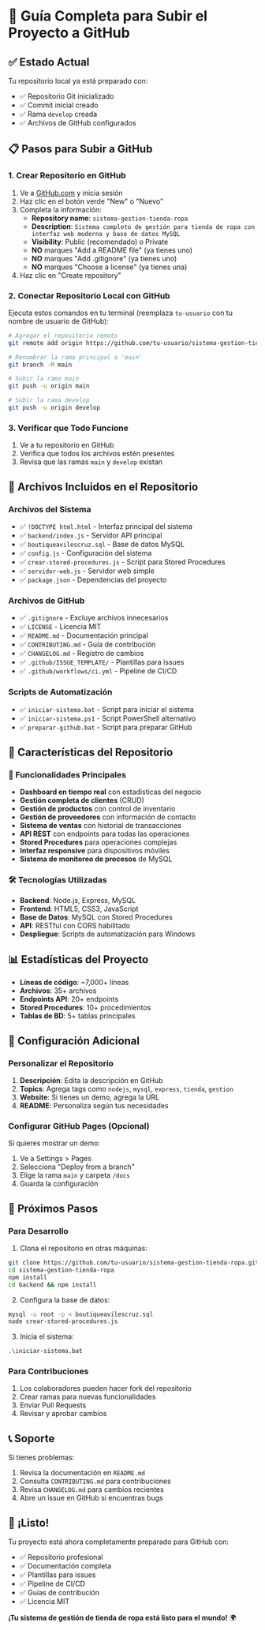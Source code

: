 # 🚀 Guía Completa para Subir el Proyecto a GitHub

## ✅ Estado Actual
Tu repositorio local ya está preparado con:
- ✅ Repositorio Git inicializado
- ✅ Commit inicial creado
- ✅ Rama `develop` creada
- ✅ Archivos de GitHub configurados

## 📋 Pasos para Subir a GitHub

### 1. Crear Repositorio en GitHub
1. Ve a [GitHub.com](https://github.com) y inicia sesión
2. Haz clic en el botón verde "New" o "Nuevo"
3. Completa la información:
   - **Repository name**: `sistema-gestion-tienda-ropa`
   - **Description**: `Sistema completo de gestión para tienda de ropa con interfaz web moderna y base de datos MySQL`
   - **Visibility**: Public (recomendado) o Private
   - **NO** marques "Add a README file" (ya tienes uno)
   - **NO** marques "Add .gitignore" (ya tienes uno)
   - **NO** marques "Choose a license" (ya tienes una)
4. Haz clic en "Create repository"

### 2. Conectar Repositorio Local con GitHub
Ejecuta estos comandos en tu terminal (reemplaza `tu-usuario` con tu nombre de usuario de GitHub):

```bash
# Agregar el repositorio remoto
git remote add origin https://github.com/tu-usuario/sistema-gestion-tienda-ropa.git

# Renombrar la rama principal a 'main'
git branch -M main

# Subir la rama main
git push -u origin main

# Subir la rama develop
git push -u origin develop
```

### 3. Verificar que Todo Funcione
1. Ve a tu repositorio en GitHub
2. Verifica que todos los archivos estén presentes
3. Revisa que las ramas `main` y `develop` existan

## 📁 Archivos Incluidos en el Repositorio

### Archivos del Sistema
- ✅ `!DOCTYPE html.html` - Interfaz principal del sistema
- ✅ `backend/index.js` - Servidor API principal
- ✅ `boutiqueavilescruz.sql` - Base de datos MySQL
- ✅ `config.js` - Configuración del sistema
- ✅ `crear-stored-procedures.js` - Script para Stored Procedures
- ✅ `servidor-web.js` - Servidor web simple
- ✅ `package.json` - Dependencias del proyecto

### Archivos de GitHub
- ✅ `.gitignore` - Excluye archivos innecesarios
- ✅ `LICENSE` - Licencia MIT
- ✅ `README.md` - Documentación principal
- ✅ `CONTRIBUTING.md` - Guía de contribución
- ✅ `CHANGELOG.md` - Registro de cambios
- ✅ `.github/ISSUE_TEMPLATE/` - Plantillas para issues
- ✅ `.github/workflows/ci.yml` - Pipeline de CI/CD

### Scripts de Automatización
- ✅ `iniciar-sistema.bat` - Script para iniciar el sistema
- ✅ `iniciar-sistema.ps1` - Script PowerShell alternativo
- ✅ `preparar-github.bat` - Script para preparar GitHub

## 🎯 Características del Repositorio

### 🌟 Funcionalidades Principales
- **Dashboard en tiempo real** con estadísticas del negocio
- **Gestión completa de clientes** (CRUD)
- **Gestión de productos** con control de inventario
- **Gestión de proveedores** con información de contacto
- **Sistema de ventas** con historial de transacciones
- **API REST** con endpoints para todas las operaciones
- **Stored Procedures** para operaciones complejas
- **Interfaz responsive** para dispositivos móviles
- **Sistema de monitoreo de procesos** de MySQL

### 🛠️ Tecnologías Utilizadas
- **Backend**: Node.js, Express, MySQL
- **Frontend**: HTML5, CSS3, JavaScript
- **Base de Datos**: MySQL con Stored Procedures
- **API**: RESTful con CORS habilitado
- **Despliegue**: Scripts de automatización para Windows

## 📊 Estadísticas del Proyecto
- **Líneas de código**: ~7,000+ líneas
- **Archivos**: 35+ archivos
- **Endpoints API**: 20+ endpoints
- **Stored Procedures**: 10+ procedimientos
- **Tablas de BD**: 5+ tablas principales

## 🔧 Configuración Adicional

### Personalizar el Repositorio
1. **Descripción**: Edita la descripción en GitHub
2. **Topics**: Agrega tags como `nodejs`, `mysql`, `express`, `tienda`, `gestion`
3. **Website**: Si tienes un demo, agrega la URL
4. **README**: Personaliza según tus necesidades

### Configurar GitHub Pages (Opcional)
Si quieres mostrar un demo:
1. Ve a Settings > Pages
2. Selecciona "Deploy from a branch"
3. Elige la rama `main` y carpeta `/docs`
4. Guarda la configuración

## 🚀 Próximos Pasos

### Para Desarrollo
1. Clona el repositorio en otras máquinas:
```bash
git clone https://github.com/tu-usuario/sistema-gestion-tienda-ropa.git
cd sistema-gestion-tienda-ropa
npm install
cd backend && npm install
```

2. Configura la base de datos:
```bash
mysql -u root -p < boutiqueavilescruz.sql
node crear-stored-procedures.js
```

3. Inicia el sistema:
```bash
.\iniciar-sistema.bat
```

### Para Contribuciones
1. Los colaboradores pueden hacer fork del repositorio
2. Crear ramas para nuevas funcionalidades
3. Enviar Pull Requests
4. Revisar y aprobar cambios

## 📞 Soporte

Si tienes problemas:
1. Revisa la documentación en `README.md`
2. Consulta `CONTRIBUTING.md` para contribuciones
3. Revisa `CHANGELOG.md` para cambios recientes
4. Abre un issue en GitHub si encuentras bugs

## 🎉 ¡Listo!

Tu proyecto está ahora completamente preparado para GitHub con:
- ✅ Repositorio profesional
- ✅ Documentación completa
- ✅ Plantillas para issues
- ✅ Pipeline de CI/CD
- ✅ Guías de contribución
- ✅ Licencia MIT

**¡Tu sistema de gestión de tienda de ropa está listo para el mundo!** 🌍 